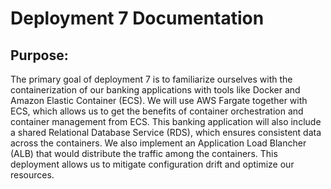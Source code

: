 # Deployment 7 Documentation

## Purpose:
The primary goal of deployment 7 is to familiarize ourselves with the containerization of our banking applications with tools like Docker and Amazon Elastic Container (ECS). We will use AWS Fargate together with ECS, which allows us to get the benefits of container orchestration and container management from ECS. This banking application will also include a shared Relational Database Service (RDS), which ensures consistent data across the containers. We also implement an Application Load Blancher (ALB) that would distribute the traffic among the containers. This deployment allows us to mitigate configuration drift and optimize our resources.
